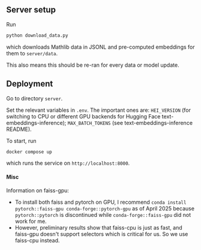 

## Server setup

Run

```sh
python download_data.py
```

which downloads Mathlib data in JSONL and pre-computed embeddings for them to `server/data`.

This also means this should be re-ran for every data or model update.

## Deployment

Go to directory `server`.

Set the relevant variables in `.env`. The important ones are: `HEI_VERSION` (for switching to CPU or different GPU backends for Hugging Face text-embeddings-inference); `MAX_BATCH_TOKENS` (see text-embeddings-inference README).

To start, run
```sh
docker compose up
```
which runs the service on `http://localhost:8000`.

#### Misc
Information on faiss-gpu:
* To install both faiss and pytorch on GPU, I recommend `conda install pytorch::faiss-gpu conda-forge::pytorch-gpu` as of April 2025 because `pytorch::pytorch` is discontinued while `conda-forge::faiss-gpu` did not work for me.
* However, preliminary results show that faiss-cpu is just as fast, and faiss-gpu doesn't support selectors which is critical for us. So we use faiss-cpu instead.
